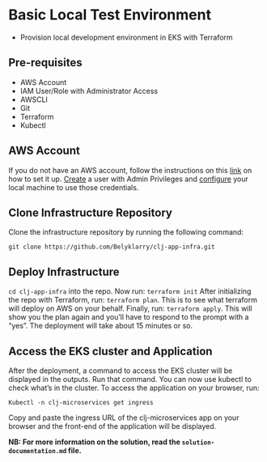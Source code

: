 # Basic Local Test Environment
* Provision local development environment in EKS with Terraform
## Pre-requisites
* AWS Account
* IAM User/Role with Administrator Access
* AWSCLI
* Git
* Terraform
* Kubectl
## AWS Account
If you do not have an AWS account, follow the instructions on this [link](https://aws.amazon.com/premiumsupport/knowledge-center/create-and-activate-aws-account/) on how to set it up.
[Create](https://docs.aws.amazon.com/IAM/latest/UserGuide/getting-started_create-admin-group.html) a user with Admin Privileges and [configure](https://docs.aws.amazon.com/cli/latest/userguide/cli-configure-quickstart.html) your local machine to use those credentials.
## Clone Infrastructure Repository
Clone the infrastructure repository by running the following command:
```console
git clone https://github.com/Belyklarry/clj-app-infra.git
```
## Deploy Infrastructure
```cd clj-app-infra``` into the repo.
Now run: ```terraform init```
After initializing the repo with Terraform, run: ```terraform plan```. This is to see what terraform will deploy on AWS on your behalf.
Finally, run: ```terraform apply```. This will show you the plan again and you’ll have to respond to the prompt with a “yes”.
The deployment will take about 15 minutes or so.
## Access the EKS cluster and Application
After the deployment, a command to access the EKS cluster will be displayed in the outputs. Run that command.
You can now use kubectl to check what’s in the cluster.
To access the application on your browser, run:
```console
Kubectl -n clj-microservices get ingress
```
Copy and paste the ingress URL of the clj-microservices app on your browser and the front-end of the application will be displayed.

**NB: For more information on the solution, read the ```solution-documentation.md``` file.**

